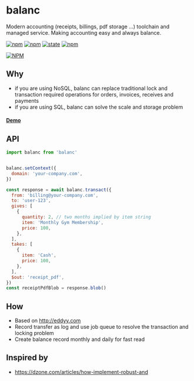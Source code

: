 balanc
======

Modern accounting (receipts, billings, pdf storage ...) toolchain and managed service. Making accounting easy and always balance.


[![npm](https://img.shields.io/npm/dt/balanc.svg?maxAge=2592000?style=flat-square)]()
[![npm](https://img.shields.io/npm/v/balanc.svg)]()
[![state](https://img.shields.io/badge/state-development-orange.svg)]()
[![npm](https://img.shields.io/npm/l/balanc.svg)]()

[![NPM](https://nodei.co/npm-dl/balanc.png?months=1)](https://nodei.co/npm/balanc/)



Why
---
- if you are using NoSQL, balanc can replace traditional lock and transaction required operations for orders, invoices, receives and payments
- if you are using SQL, balanc can solve the scale and storage problem



#### [Demo](https://ericfong.github.io/balanc/demo/index.html)



API
---
```js
import balanc from 'balanc'


balanc.setContext({
  domain: 'your-company.com',
})

const response = await balanc.transact({
  from: 'billing@your-company.com',
  to: 'user-123',
  gives: [
    {
      quantity: 2, // two months implied by item string
      item: 'Monthly Gym Membership',
      price: 100,
    },
  ],
  takes: [
    {
      item: 'Cash',
      price: 100,
    },
  ],
  $out: 'receipt_pdf',
})
const receiptPdfBlob = response.blob()

```



How
---
- Based on http://eddyy.com
- Record transfer as log and use job queue to resolve the transaction and locking problem
- Create balance record monthly and daily for fast read



Inspired by
-----------
- https://dzone.com/articles/how-implement-robust-and
